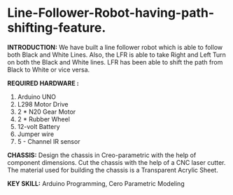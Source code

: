 # Line-Follower-Robot-having-path-shifting-feature.
**INTRODUCTION:**
We have built a line follower robot which is able to follow both Black and White Lines. Also, the LFR is able to take Right and Left Turn on both the Black and White lines. 
LFR has been able to shift the path from Black to White or vice versa. 

**REQUIRED HARDWARE :**
1. Arduino UNO
2. L298 Motor Drive
3. 2 * N20 Gear Motor
4. 2 * Rubber Wheel
5. 12-volt Battery
6. Jumper wire
7. 5 - Channel IR sensor

**CHASSIS:** Design the chassis in Creo-parametric with the help of component dimensions. Cut the chassis with the help of a CNC laser cutter. The material used for building the chassis is a Transparent Acrylic Sheet.

**KEY SKILL:** Arduino Programming, Cero Parametric Modeling

